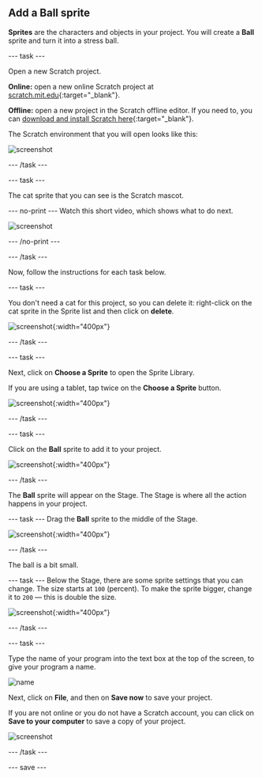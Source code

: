 ## Add a Ball sprite

__Sprites__ are the characters and objects in your project. You will create a **Ball** sprite and turn it into a stress ball.

--- task ---

Open a new Scratch project.

**Online:** open a new online Scratch project at [scratch.mit.edu](https://scratch.mit.edu/projects/editor){:target="_blank"}.

**Offline:** open a new project in the Scratch offline editor. If you need to, you can [download and install Scratch here](https://scratch.mit.edu/download){:target="_blank"}.

The Scratch environment that you will open looks like this:

![screenshot](images/balls-scratch.png)

--- /task ---

--- task ---

The cat sprite that you can see is the Scratch mascot.

--- no-print ---
Watch this short video, which shows what to do next.

![screenshot](images/balls-step2.gif)

--- /no-print ---

--- /task ---

Now, follow the instructions for each task below.

--- task ---

You don't need a cat for this project, so you can delete it: right-click on the cat sprite in the Sprite list and then click on **delete**.

![screenshot](images/balls-delete-annotated.png){:width="400px"}

--- /task ---

--- task ---

Next, click on **Choose a Sprite** to open the Sprite Library.

If you are using a tablet, tap twice on the **Choose a Sprite** button.

![screenshot](images/balls-choose-sprite.png){:width="400px"}

--- /task ---

--- task ---

Click on the **Ball** sprite to add it to your project.

![screenshot](images/balls-sprite-ball.png){:width="400px"}

--- /task ---

The **Ball** sprite will appear on the Stage. The Stage is where all the action happens in your project.

--- task ---
Drag the **Ball** sprite to the middle of the Stage.

![screenshot](images/balls-stage-ball.png){:width="400px"}

--- /task ---

The ball is a bit small.

--- task ---
Below the Stage, there are some sprite settings that you can change. The size starts at `100` (percent). To make the sprite bigger, change it to `200` — this is double the size.  

![screenshot](images/balls-size-200.png){:width="400px"}

--- /task ---

--- task ---

Type the name of your program into the text box at the top of the screen, to give your program a name.

![name](images/balls-name-annotated.png)

Next, click on **File**, and then on **Save now** to save your project.

If you are not online or you do not have a Scratch account, you can click on **Save to your computer** to save a copy of your project.

![screenshot](images/balls-save.png)

--- /task ---

--- save ---
